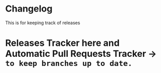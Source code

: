 # Changelog

This is for keeping track of releases

# Releases Tracker here and Automatic Pull Requests Tracker -> `to keep branches up to date.`

